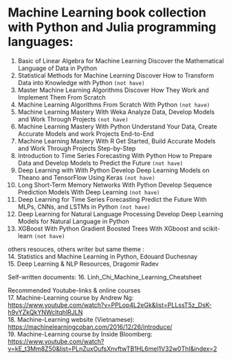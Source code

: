 # Machine Learning book collection with Python and Julia programming languages: 

1. Basic of Linear Algebra for Machine Learning
Discover the Mathematical Language of Data in Python 
2. Statistical Methods for Machine Learning
Discover How to Transform Data into Knowledge with Python `(not have)`
3. Master Machine Learning Algorithms
Discover How They Work and Implement Them From Scratch
4. Machine Learning Algorithms From Scratch
With Python `(not have)`
5. Machine Learning Mastery With Weka
Analyze Data, Develop Models and Work Through Projects `(not have)`
6. Machine Learning Mastery With Python
Understand Your Data, Create Accurate Models and work Projects End-to-End
7. Machine Learning Mastery With R
Get Started, Build Accurate Models and Work Through Projects Step-by-Step
8. Introduction to Time Series Forecasting With Python
How to Prepare Data and Develop Models to Predict the Future `(not have)`
9. Deep Learning with With Python
Develop Deep Learning Models on Theano and TensorFlow Using Keras `(not have)`
10. Long Short-Term Memory Networks With Python
Develop Sequence Prediction Models With Deep Learning `(not have)`
11. Deep Learning for Time Series Forecasting
Predict the Future With MLPs, CNNs, and LSTMs in Python `(not have)`
12. Deep Learning for Natural Language Processing
Develop Deep Learning Models for Natural Language in Python
13. XGBoost With Python
Gradient Boosted Trees With XGboost and scikit-learn `(not have)`

others resouces, others writer but same theme :\
14. Statistics and Machine Learning in Python, Edouard Duchesnay\
15. Deep Learning & NLP Resources, Dragomir Radev

Self-written documents: 
16. Linh_Chi_Machine_Learning_Cheatsheet

Recommended Youtube-links & online courses\
17. Machine-Learning course by Andrew Ng: https://www.youtube.com/watch?v=PPLop4L2eGk&list=PLLssT5z_DsK-h9vYZkQkYNWcItqhlRJLN \
18. Machine-Learning website (Vietnamese): https://machinelearningcoban.com/2016/12/26/introduce/ \
19. Machine-Learning course by Inside Bloomberg: https://www.youtube.com/watch?v=kE_t3Mm8Z50&list=PLnZuxOufsXnvftwTB1HL6mel1V32w0ThI&index=2
